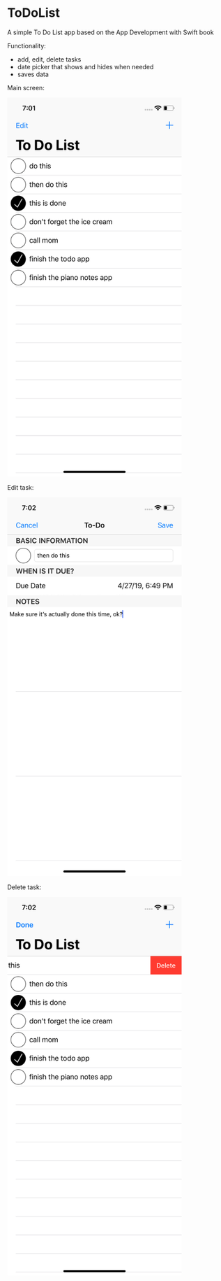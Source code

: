 # ToDoList
A simple To Do List app based on the App Development with Swift book

Functionality: 

- add, edit, delete tasks
- date picker that shows and hides when needed
- saves data

Main screen: 

<img src="https://github.com/matvelius/ToDoList/blob/master/ToDoList/Assets.xcassets/screenshot-1.imageset/screenshot-1.png" alt="drawing" width="400"/>


Edit task:

<img src="https://github.com/matvelius/ToDoList/blob/master/ToDoList/Assets.xcassets/screenshot-2.imageset/screenshot-2.png" alt="drawing" width="400"/>


Delete task:

<img src="https://github.com/matvelius/ToDoList/blob/master/ToDoList/Assets.xcassets/screenshot-3.imageset/screenshot-3.png" alt="drawing" width="400"/>
